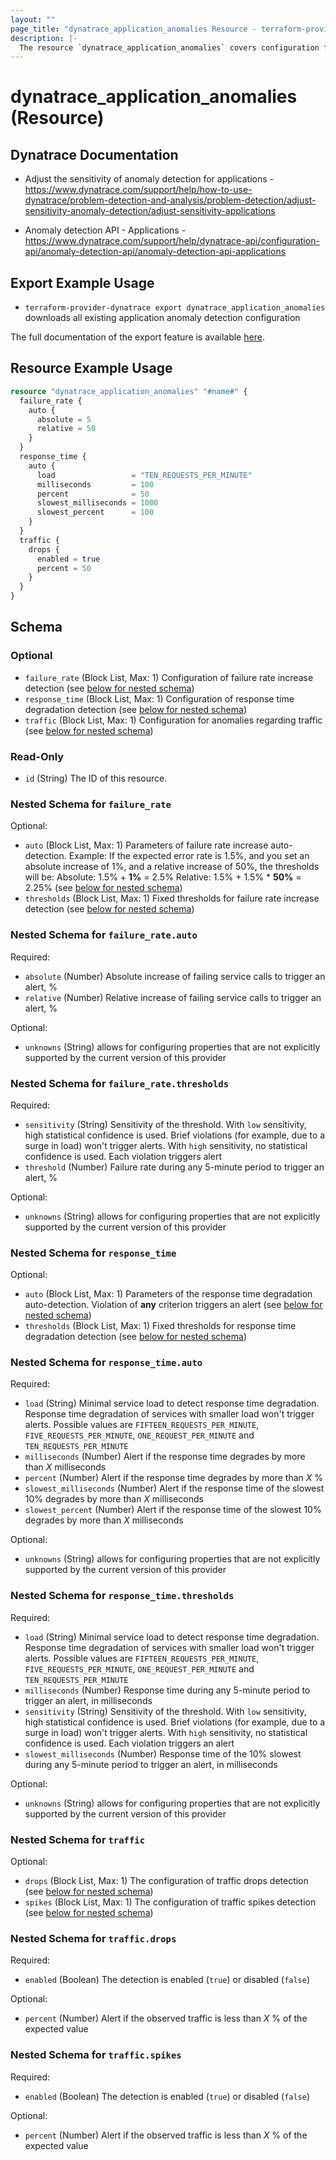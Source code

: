 ```yaml
---
layout: ""
page_title: "dynatrace_application_anomalies Resource - terraform-provider-dynatrace"
description: |-
  The resource `dynatrace_application_anomalies` covers configuration for application anomaly detection
---
```


# dynatrace_application_anomalies (Resource)

## Dynatrace Documentation

- Adjust the sensitivity of anomaly detection for applications - https://www.dynatrace.com/support/help/how-to-use-dynatrace/problem-detection-and-analysis/problem-detection/adjust-sensitivity-anomaly-detection/adjust-sensitivity-applications

- Anomaly detection API - Applications - https://www.dynatrace.com/support/help/dynatrace-api/configuration-api/anomaly-detection-api/anomaly-detection-api-applications

## Export Example Usage

- `terraform-provider-dynatrace export dynatrace_application_anomalies` downloads all existing application anomaly detection configuration

The full documentation of the export feature is available [here](https://registry.terraform.io/providers/dynatrace-oss/dynatrace/latest/docs#exporting-existing-configuration-from-a-dynatrace-environment).

## Resource Example Usage

```terraform
resource "dynatrace_application_anomalies" "#name#" {
  failure_rate {
    auto {
      absolute = 5
      relative = 50
    }
  }
  response_time {
    auto {
      load                 = "TEN_REQUESTS_PER_MINUTE"
      milliseconds         = 100
      percent              = 50
      slowest_milliseconds = 1000
      slowest_percent      = 100
    }
  }
  traffic {
    drops {
      enabled = true
      percent = 50
    }
  }
}
```

<!-- schema generated by tfplugindocs -->
## Schema

### Optional

- `failure_rate` (Block List, Max: 1) Configuration of failure rate increase detection (see [below for nested schema](#nestedblock--failure_rate))
- `response_time` (Block List, Max: 1) Configuration of response time degradation detection (see [below for nested schema](#nestedblock--response_time))
- `traffic` (Block List, Max: 1) Configuration for anomalies regarding traffic (see [below for nested schema](#nestedblock--traffic))

### Read-Only

- `id` (String) The ID of this resource.

<a id="nestedblock--failure_rate"></a>
### Nested Schema for `failure_rate`

Optional:

- `auto` (Block List, Max: 1) Parameters of failure rate increase auto-detection. Example: If the expected error rate is 1.5%, and you set an absolute increase of 1%, and a relative increase of 50%, the thresholds will be:  Absolute: 1.5% + **1%** = 2.5%  Relative: 1.5% + 1.5% * **50%** = 2.25% (see [below for nested schema](#nestedblock--failure_rate--auto))
- `thresholds` (Block List, Max: 1) Fixed thresholds for failure rate increase detection (see [below for nested schema](#nestedblock--failure_rate--thresholds))

<a id="nestedblock--failure_rate--auto"></a>
### Nested Schema for `failure_rate.auto`

Required:

- `absolute` (Number) Absolute increase of failing service calls to trigger an alert, %
- `relative` (Number) Relative increase of failing service calls to trigger an alert, %

Optional:

- `unknowns` (String) allows for configuring properties that are not explicitly supported by the current version of this provider


<a id="nestedblock--failure_rate--thresholds"></a>
### Nested Schema for `failure_rate.thresholds`

Required:

- `sensitivity` (String) Sensitivity of the threshold.  With `low` sensitivity, high statistical confidence is used. Brief violations (for example, due to a surge in load) won't trigger alerts.  With `high` sensitivity, no statistical confidence is used. Each violation triggers alert
- `threshold` (Number) Failure rate during any 5-minute period to trigger an alert, %

Optional:

- `unknowns` (String) allows for configuring properties that are not explicitly supported by the current version of this provider



<a id="nestedblock--response_time"></a>
### Nested Schema for `response_time`

Optional:

- `auto` (Block List, Max: 1) Parameters of the response time degradation auto-detection. Violation of **any** criterion triggers an alert (see [below for nested schema](#nestedblock--response_time--auto))
- `thresholds` (Block List, Max: 1) Fixed thresholds for response time degradation detection (see [below for nested schema](#nestedblock--response_time--thresholds))

<a id="nestedblock--response_time--auto"></a>
### Nested Schema for `response_time.auto`

Required:

- `load` (String) Minimal service load to detect response time degradation. Response time degradation of services with smaller load won't trigger alerts. Possible values are `FIFTEEN_REQUESTS_PER_MINUTE`, `FIVE_REQUESTS_PER_MINUTE`, `ONE_REQUEST_PER_MINUTE` and `TEN_REQUESTS_PER_MINUTE`
- `milliseconds` (Number) Alert if the response time degrades by more than *X* milliseconds
- `percent` (Number) Alert if the response time degrades by more than *X* %
- `slowest_milliseconds` (Number) Alert if the response time of the slowest 10% degrades by more than *X* milliseconds
- `slowest_percent` (Number) Alert if the response time of the slowest 10% degrades by more than *X* milliseconds

Optional:

- `unknowns` (String) allows for configuring properties that are not explicitly supported by the current version of this provider


<a id="nestedblock--response_time--thresholds"></a>
### Nested Schema for `response_time.thresholds`

Required:

- `load` (String) Minimal service load to detect response time degradation. Response time degradation of services with smaller load won't trigger alerts. Possible values are `FIFTEEN_REQUESTS_PER_MINUTE`, `FIVE_REQUESTS_PER_MINUTE`, `ONE_REQUEST_PER_MINUTE` and `TEN_REQUESTS_PER_MINUTE`
- `milliseconds` (Number) Response time during any 5-minute period to trigger an alert, in milliseconds
- `sensitivity` (String) Sensitivity of the threshold.  With `low` sensitivity, high statistical confidence is used. Brief violations (for example, due to a surge in load) won't trigger alerts.  With `high` sensitivity, no statistical confidence is used. Each violation triggers an alert
- `slowest_milliseconds` (Number) Response time of the 10% slowest during any 5-minute period to trigger an alert, in milliseconds

Optional:

- `unknowns` (String) allows for configuring properties that are not explicitly supported by the current version of this provider



<a id="nestedblock--traffic"></a>
### Nested Schema for `traffic`

Optional:

- `drops` (Block List, Max: 1) The configuration of traffic drops detection (see [below for nested schema](#nestedblock--traffic--drops))
- `spikes` (Block List, Max: 1) The configuration of traffic spikes detection (see [below for nested schema](#nestedblock--traffic--spikes))

<a id="nestedblock--traffic--drops"></a>
### Nested Schema for `traffic.drops`

Required:

- `enabled` (Boolean) The detection is enabled (`true`) or disabled (`false`)

Optional:

- `percent` (Number) Alert if the observed traffic is less than *X* % of the expected value


<a id="nestedblock--traffic--spikes"></a>
### Nested Schema for `traffic.spikes`

Required:

- `enabled` (Boolean) The detection is enabled (`true`) or disabled (`false`)

Optional:

- `percent` (Number) Alert if the observed traffic is less than *X* % of the expected value
 